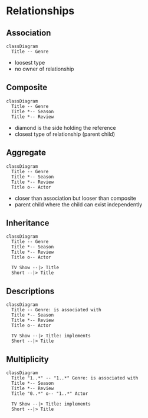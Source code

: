 # Relationships 

## Association 

```mermaid
classDiagram 
  Title -- Genre
```

- loosest type 
- no owner of relationship 

## Composite 

```mermaid
classDiagram
  Title -- Genre
  Title *-- Season
  Title *-- Review
```

- diamond is the side holding the reference 
- closest type of relationship (parent child)

## Aggregate

```mermaid 
classDiagram
  Title -- Genre
  Title *-- Season
  Title *-- Review
  Title o-- Actor
```
- closer than association but looser than composite
- parent child where the child can exist independently 

## Inheritance

```mermaid
classDiagram
  Title -- Genre
  Title *-- Season
  Title *-- Review
  Title o-- Actor

  TV Show --|> Title
  Short --|> Title
```

## Descriptions 
```mermaid
classDiagram
  Title -- Genre: is associated with
  Title *-- Season
  Title *-- Review
  Title o-- Actor

  TV Show --|> Title: implements 
  Short --|> Title
```

## Multiplicity 
```mermaid
classDiagram
  Title "1..*" -- "1..*" Genre: is associated with
  Title *-- Season
  Title *-- Review
  Title "0..*" o-- "1..*" Actor

  TV Show --|> Title: implements 
  Short --|> Title
```

